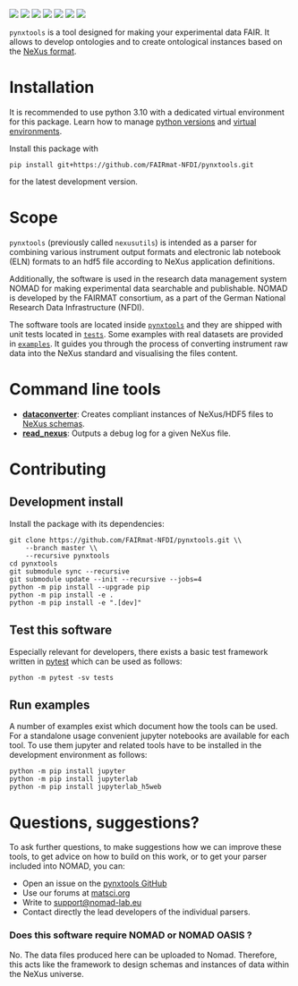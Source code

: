 ![](https://github.com/FAIRmat-NFDI/pynxtools/actions/workflows/pytest.yml/badge.svg)
![](https://github.com/FAIRmat-NFDI/pynxtools/actions/workflows/pylint.yml/badge.svg)
![](https://github.com/FAIRmat-NFDI/pynxtools/actions/workflows/publish.yml/badge.svg)
![](https://img.shields.io/pypi/pyversions/pynxtools)
![](https://img.shields.io/pypi/l/pynxtools)
![](https://img.shields.io/pypi/v/pynxtools)
![](https://coveralls.io/repos/github/FAIRmat-NFDI/pynxtools/badge.svg?branch=master)

`pynxtools` is a tool designed for making your experimental data FAIR.
It allows to develop ontologies and to create ontological instances based on the [NeXus format](https://www.nexusformat.org/).

# Installation

It is recommended to use python 3.10 with a dedicated virtual environment for this package.
Learn how to manage [python versions](https://github.com/pyenv/pyenv) and
[virtual environments](https://realpython.com/python-virtual-environments-a-primer/).

Install this package with

```shell
pip install git+https://github.com/FAIRmat-NFDI/pynxtools.git
```

for the latest development version.

# Scope

`pynxtools` (previously called `nexusutils`) is intended as a parser for combining various instrument output formats and electronic lab notebook (ELN) formats to an hdf5 file according to NeXus application definitions.

Additionally, the software is used in the research data management system NOMAD for
making experimental data searchable and publishable.
NOMAD is developed by the FAIRMAT consortium, as a part of the German National Research Data Infrastructure
(NFDI).

The software tools are located inside [`pynxtools`](https://github.com/FAIRmat-NFDI/pynxtools/tree/master/pynxtools) and they are
shipped with unit tests located in [`tests`](https://github.com/FAIRmat-NFDI/pynxtools/tree/master/tests).
Some examples with real datasets are provided in [`examples`](https://github.com/FAIRmat-NFDI/pynxtools/tree/master/examples).
It guides you through the process of converting instrument raw
data into the NeXus standard and visualising the files content.

# Command line tools

- [**dataconverter**](https://github.com/FAIRmat-NFDI/pynxtools/blob/master/pynxtools/dataconverter/README.md): Creates compliant instances of NeXus/HDF5 files to [NeXus schemas](https://nexusformat.org).
- [**read_nexus**](https://github.com/FAIRmat-NFDI/pynxtools/blob/master/pynxtools/nexus/README.md): Outputs a debug log for a given NeXus file.

# Contributing

## Development install

Install the package with its dependencies:

```shell
git clone https://github.com/FAIRmat-NFDI/pynxtools.git \\
    --branch master \\
    --recursive pynxtools
cd pynxtools
git submodule sync --recursive
git submodule update --init --recursive --jobs=4
python -m pip install --upgrade pip
python -m pip install -e .
python -m pip install -e ".[dev]"
```

## Test this software

Especially relevant for developers, there exists a basic test framework written in
[pytest](https://docs.pytest.org/en/stable/) which can be used as follows:

```shell
python -m pytest -sv tests
```

## Run examples

A number of examples exist which document how the tools can be used. For a standalone
usage convenient jupyter notebooks are available for each tool. To use them jupyter
and related tools have to be installed in the development environment as follows:

```shell
python -m pip install jupyter
python -m pip install jupyterlab
python -m pip install jupyterlab_h5web
```

# Questions, suggestions?

To ask further questions, to make suggestions how we can improve these tools, to get advice
on how to build on this work, or to get your parser included into NOMAD, you can:

- Open an issue on the [pynxtools GitHub](https://github.com/FAIRmat-NFDI/pynxtools/issues)
- Use our forums at [matsci.org](https://matsci.org/c/nomad/32)
- Write to [support@nomad-lab.eu](mailto:support@nomad-lab.eu)
- Contact directly the lead developers of the individual parsers.

### Does this software require NOMAD or NOMAD OASIS ?

No. The data files produced here can be uploaded to Nomad. Therefore, this acts like the framework to design schemas and instances of data within the NeXus universe.
